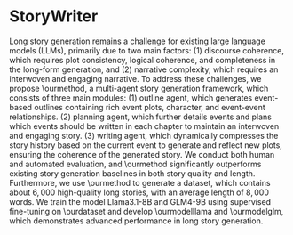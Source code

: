 # StoryWriter
Long story generation remains a challenge for existing large language models (LLMs), primarily due to two main factors: (1) discourse coherence, which requires plot consistency, logical coherence, and completeness in the long-form generation, and (2) narrative complexity, which requires an interwoven and engaging narrative.
To address these challenges, we propose \ourmethod, a multi-agent story generation framework, which consists of three main modules: (1) outline agent, which generates event-based outlines containing rich event plots, character, and event-event relationships. (2) planning agent, which further details events and plans which events should be written in each chapter to maintain an interwoven and engaging story. (3) writing agent, which dynamically compresses the story history based on the current event to generate and reflect new plots, ensuring the coherence of the generated story. We conduct both human and automated evaluation, and \ourmethod significantly outperforms existing story generation baselines in both story quality and length. 
Furthermore, we use \ourmethod to generate a dataset, which contains about $6,000$ high-quality long stories, with an average length of $8,000$ words. We train the model Llama3.1-8B and GLM4-9B using supervised fine-tuning on \ourdataset and develop \ourmodelllama and \ourmodelglm, which demonstrates advanced performance in long story generation.
